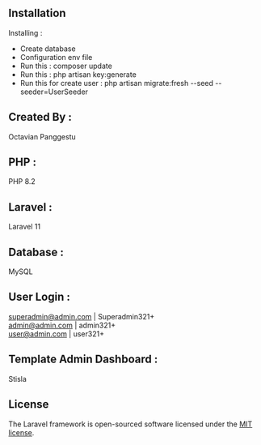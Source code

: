 ## Installation
Installing :
- Create database
- Configuration env file
- Run this : composer update
- Run this : php artisan key:generate
- Run this for create user : php artisan migrate:fresh --seed --seeder=UserSeeder

## Created By :
Octavian Panggestu

## PHP :
PHP 8.2

## Laravel :
Laravel 11

## Database :
MySQL

## User Login :
superadmin@admin.com | Superadmin321+ <br />
admin@admin.com | admin321+ <br />
user@admin.com | user321+

## Template Admin Dashboard :
Stisla

## License
The Laravel framework is open-sourced software licensed under the [MIT license](https://opensource.org/licenses/MIT).
